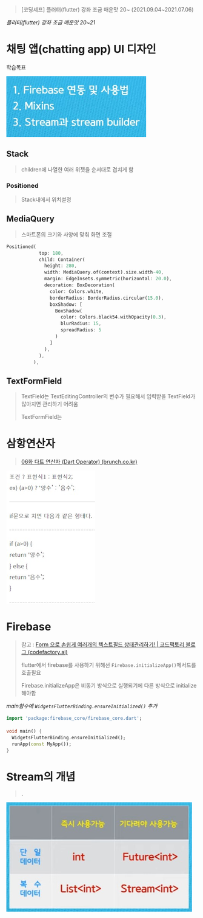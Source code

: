> <Youtube> [코딩셰프] 플러터(flutter) 강좌 조금 매운맛 20~ (2021.09.04~2021.07.06)









*플러터(flutter) 강좌 조금 매운맛 20~21*

# 채팅 앱(chatting app) UI 디자인

> 





학습목표

![](md-images/study_purpose.jpg)



## Stack

> children에 나열한 여러 위젯을 순서대로 겹치게 함



### Positioned

> Stack내에서 위치설정



## MediaQuery

> 스마트폰의 크기와 사양에 맞춰 화면 조절

```dart
Positioned(
            top: 180,
            child: Container(
              height: 280,
              width: MediaQuery.of(context).size.width-40,
              margin: EdgeInsets.symmetric(horizontal: 20.0),
              decoration: BoxDecoration(
                color: Colors.white,
                borderRadius: BorderRadius.circular(15.0),
                boxShadow: [
                  BoxShadow(
                    color: Colors.black54.withOpacity(0.3),
                    blurRadius: 15,
                    spreadRadius: 5
                  )
                ]
              ),
            ),
          ),
```



## TextFormField

> TextField는 TextEditingController의 변수가 필요해서 입력받을 TextField가 많아지면 관리하기 어려움
>
> TextFormField는 



# 삼항연산자

> [06화 다트 연산자 (Dart Operator) (brunch.co.kr)](https://brunch.co.kr/@mystoryg/120)



![](md-images/Three_way_operator.jpg)





# Firebase

> 참고 : [Form 으로 손쉽게 여러개의 텍스트필드 상태관리하기! | 코드팩토리 블로그 (codefactory.ai)](https://blog.codefactory.ai/flutter/form/)
>
> flutter에서 firebase를 사용하기 위해선 `Firebase.initializeApp()`메서드를 호출필요
>
> Firebase.initializeApp은 비동기 방식으로 실행되기에 다른 방식으로 initialize해야함



*main함수에 `WidgetsFlutterBinding.ensureInitialized()` 추가*

```dart
import 'package:firebase_core/firebase_core.dart';

void main() {
  WidgetsFlutterBinding.ensureInitialized();
  runApp(const MyApp());
}
```



# Stream의 개념

> .

![Stream_example](md-images/Stream_example.jpg)



